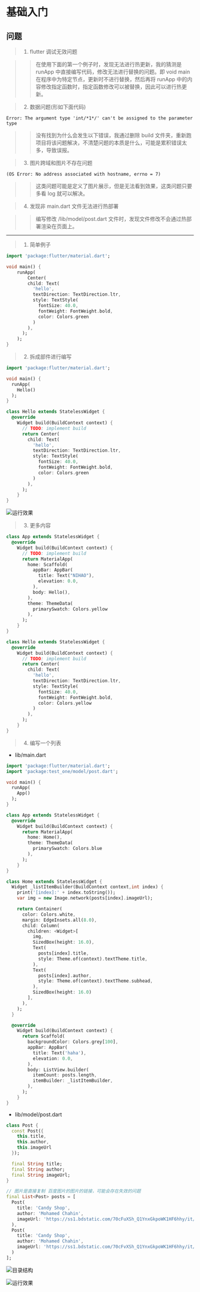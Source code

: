 # 基础入门

## 问题

> 1. flutter 调试无效问题

>> 在使用下面的第一个例子时，发现无法进行热更新，我的猜测是 runApp 中直接编写代码，修改无法进行替换的问题。即 void main 在程序中为特定节点，更新时不进行替换，然后再将 runApp 中的内容修改指定函数时，指定函数修改可以被替换，因此可以进行热更新。

> 2. 数据问题(形如下面代码)

```log
Error: The argument type 'int/*1*/' can't be assigned to the parameter type
```

>> 没有找到为什么会发生以下错误，我通过删除 build 文件夹，重新跑项目将该问题解决，不清楚问题的本质是什么，可能是累积错误太多，导致误报。

> 3. 图片跨域和图片不存在问题

```log
(OS Error: No address associated with hostname, errno = 7)
```

>> 这类问题可能是定义了图片展示，但是无法看到效果，这类问题只要多看 log 就可以解决。

> 4. 发现非 main.dart 文件无法进行热部署

>> 编写修改 /lib/model/post.dart 文件时，发现文件修改不会通过热部署渲染在页面上。

---

> 1. 简单例子

```dart
import 'package:flutter/material.dart';

void main() {
    runApp(
        Center(
        child: Text(
          'hello',
          textDirection: TextDirection.ltr,
          style: TextStyle(
            fontSize: 40.0,
            fontWeight: FontWeight.bold,
            color: Colors.green
          )
        ),
      );
    );
}
```

> 2. 拆成部件进行编写

```dart
import 'package:flutter/material.dart';

void main() {
  runApp(
    Hello()
  );
}

class Hello extends StatelessWidget {
  @override
    Widget build(BuildContext context) {
      // TODO: implement build
      return Center(
        child: Text(
          'hello',
          textDirection: TextDirection.ltr,
          style: TextStyle(
            fontSize: 40.0,
            fontWeight: FontWeight.bold,
            color: Colors.green
          )
        ),
      );
    }
}
```

![运行效果](./pic/1-2-run.png)

> 3. 更多内容

```dart
class App extends StatelessWidget {
  @override
    Widget build(BuildContext context) {
      // TODO: implement build
      return MaterialApp(
        home: Scaffold(
          appBar: AppBar(
            title: Text("NIHAO"),
            elevation: 0.0,
          ),
          body: Hello(),
        ),
        theme: ThemeData(
          primarySwatch: Colors.yellow
        ),
      );
    }
}

class Hello extends StatelessWidget {
  @override
    Widget build(BuildContext context) {
      // TODO: implement build
      return Center(
        child: Text(
          'hello',
          textDirection: TextDirection.ltr,
          style: TextStyle(
            fontSize: 40.0,
            fontWeight: FontWeight.bold,
            color: Colors.yellow
          )
        ),
      );
    }
}
```

> 4. 编写一个列表

- lib/main.dart

```dart
import 'package:flutter/material.dart';
import 'package:test_one/model/post.dart';

void main() {
  runApp(
    App()
  );
}

class App extends StatelessWidget {
  @override
    Widget build(BuildContext context) {
      return MaterialApp(
        home: Home(),
        theme: ThemeData(
          primarySwatch: Colors.blue
        ),
      );
    }
}

class Home extends StatelessWidget {
  Widget _listItemBuilder(BuildContext context,int index) {
    print('[index]:' + index.toString());
    var img = new Image.network(posts[index].imageUrl);

    return Container(
      color: Colors.white,
      margin: EdgeInsets.all(8.0),
      child: Column(
        children: <Widget>[
          img,
          SizedBox(height: 16.0),
          Text(
            posts[index].title,
            style: Theme.of(context).textTheme.title,
          ),
          Text(
            posts[index].author,
            style: Theme.of(context).textTheme.subhead,
          ),
          SizedBox(height: 16.0)
        ],
      ),
    );
  }

  @override
    Widget build(BuildContext context) {
      return Scaffold(
        backgroundColor: Colors.grey[100],
        appBar: AppBar(
          title: Text('haha'),
          elevation: 0.0,
        ),
        body: ListView.builder(
          itemCount: posts.length,
          itemBuilder: _listItemBuilder,
        ),
      );
    }
}
```

- lib/model/post.dart

```dart
class Post {
  const Post({
    this.title,
    this.author,
    this.imageUrl
  });

  final String title;
  final String author;
  final String imageUrl;
}

// 图片是直接复制 百度图片的图片的链接，可能会存在失效的问题
final List<Post> posts = [
  Post(
    title: 'Candy Shop',
    author: 'Mohamed Chahin',
    imageUrl: 'https://ss1.bdstatic.com/70cFuXSh_Q1YnxGkpoWK1HF6hhy/it/u=3735008710,1033072259&fm=27&gp=0.jpg',
  ),
  Post(
    title: 'Candy Shop',
    author: 'Mohamed Chahin',
    imageUrl: 'https://ss1.bdstatic.com/70cFvXSh_Q1YnxGkpoWK1HF6hhy/it/u=2088206210,2085020975&fm=27&gp=0.jpg',
  )
];
```

![目录结构](./pic/1-4-dir.png)

![运行效果](./pic/1-4-run.png)
